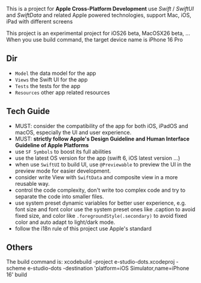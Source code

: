This is a project for **Apple Cross-Platform Development** use *Swift* / *SwiftUI* and *SwiftData* and related Apple powered technologies, support Mac, iOS, iPad with different screens

This project is an experimental project for iOS26 beta, MacOSX26 beta, ...
When you use build command, the target device name is iPhone 16 Pro

## Dir

* `Model` the data model for the app
* `Views` the Swift UI for the app
* `Tests` the tests for the app
* `Resources` other app related resources

## Tech Guide

* MUST: consider the compatibility of the app for both iOS, iPadOS and macOS, especially the UI and user experience.
* MUST: **strictly follow Apple's Design Guideline and Human Interface Guideline of Apple Platforms**
* use `SF Symbols` to boost its full abilities
* use the latest OS version for the app (swift 6, iOS latest version ...)
* when use `SwiftUI` to build UI, use `@Previewable` to preview the UI in the preview mode for easier development.
* consider write View with `SwiftData` and composite view in a more reusable way.
* control the code complexity, don't write too complex code and try to separate the code into smaller files.
* use system preset dynamic variables for better user experience, e.g. font size and font color use the system preset ones like .caption to avoid fixed size, and color like `.foregroundStyle(.secondary)` to avoid fixed color and auto adapt to light/dark mode.
* follow the i18n rule of this project use Apple's standard 

## Others

The build command is:
xcodebuild -project e-studio-dots.xcodeproj -scheme e-studio-dots -destination 'platform=iOS Simulator,name=iPhone 16' build

